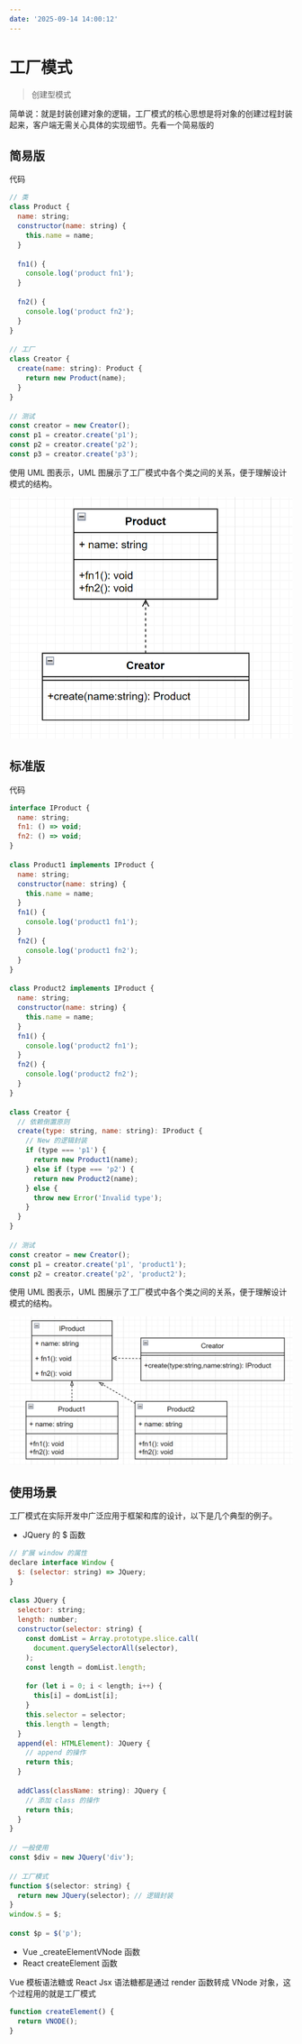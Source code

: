 ```yaml
---
date: '2025-09-14 14:00:12'
---
```


# 工厂模式

> 创建型模式

简单说：就是封装创建对象的逻辑，工厂模式的核心思想是将对象的创建过程封装起来，客户端无需关心具体的实现细节。先看一个简易版的

## 简易版

代码

```js
// 类
class Product {
  name: string;
  constructor(name: string) {
    this.name = name;
  }

  fn1() {
    console.log('product fn1');
  }

  fn2() {
    console.log('product fn2');
  }
}

// 工厂
class Creator {
  create(name: string): Product {
    return new Product(name);
  }
}

// 测试
const creator = new Creator();
const p1 = creator.create('p1');
const p2 = creator.create('p2');
const p3 = creator.create('p3');
```

使用 UML 图表示，UML 图展示了工厂模式中各个类之间的关系，便于理解设计模式的结构。

![alt text](./images/29510-01.png)

## 标准版

代码

```js
interface IProduct {
  name: string;
  fn1: () => void;
  fn2: () => void;
}

class Product1 implements IProduct {
  name: string;
  constructor(name: string) {
    this.name = name;
  }
  fn1() {
    console.log('product1 fn1');
  }
  fn2() {
    console.log('product1 fn2');
  }
}

class Product2 implements IProduct {
  name: string;
  constructor(name: string) {
    this.name = name;
  }
  fn1() {
    console.log('product2 fn1');
  }
  fn2() {
    console.log('product2 fn2');
  }
}

class Creator {
  // 依赖倒置原则
  create(type: string, name: string): IProduct {
    // New 的逻辑封装
    if (type === 'p1') {
      return new Product1(name);
    } else if (type === 'p2') {
      return new Product2(name);
    } else {
      throw new Error('Invalid type');
    }
  }
}

// 测试
const creator = new Creator();
const p1 = creator.create('p1', 'product1');
const p2 = creator.create('p2', 'product2');
```

使用 UML 图表示，UML 图展示了工厂模式中各个类之间的关系，便于理解设计模式的结构。

![alt text](./images/29510-02.png)

## 使用场景

工厂模式在实际开发中广泛应用于框架和库的设计，以下是几个典型的例子。

- JQuery 的 $ 函数

```js
// 扩展 window 的属性
declare interface Window {
  $: (selector: string) => JQuery;
}

class JQuery {
  selector: string;
  length: number;
  constructor(selector: string) {
    const domList = Array.prototype.slice.call(
      document.querySelectorAll(selector),
    );
    const length = domList.length;

    for (let i = 0; i < length; i++) {
      this[i] = domList[i];
    }
    this.selector = selector;
    this.length = length;
  }
  append(el: HTMLElement): JQuery {
    // append 的操作
    return this;
  }

  addClass(className: string): JQuery {
    // 添加 class 的操作
    return this;
  }
}

// 一般使用
const $div = new JQuery('div');

// 工厂模式
function $(selector: string) {
  return new JQuery(selector); // 逻辑封装
}
window.$ = $;

const $p = $('p');
```

- Vue \_createElementVNode 函数
- React createElement 函数

Vue 模板语法糖或 React Jsx 语法糖都是通过 render 函数转成 VNode 对象，这个过程用的就是工厂模式

```js
function createElement() {
  return VNODE();
}
```
